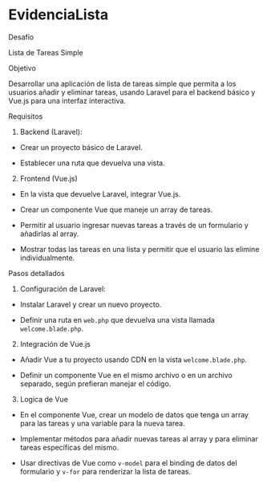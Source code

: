 # EvidenciaLista

Desafío

Lista de Tareas Simple

Objetivo

Desarrollar una aplicación de lista de tareas simple que permita a los usuarios añadir y eliminar tareas, usando Laravel para el backend básico y Vue.js para una interfaz interactiva.

Requisitos

1. Backend (Laravel):

- Crear un proyecto básico de Laravel.

- Establecer una ruta que devuelva una vista.

 

2. Frontend (Vue.js)

- En la vista que devuelve Laravel, integrar Vue.js.

- Crear un componente Vue que maneje un array de tareas.

- Permitir al usuario ingresar nuevas tareas a través de un formulario y añadirlas al array.

- Mostrar todas las tareas en una lista y permitir que el usuario las elimine individualmente.

Pasos detallados

 

1. Configuración de Laravel:

- Instalar Laravel y crear un nuevo proyecto.

- Definir una ruta en `web.php` que devuelva una vista llamada `welcome.blade.php`.

 

2. Integración de Vue.js

- Añadir Vue a tu proyecto usando CDN en la vista `welcome.blade.php`.

- Definir un componente Vue en el mismo archivo o en un archivo separado, según prefieran manejar el código.

 

3. Logica de Vue

- En el componente Vue, crear un modelo de datos que tenga un array para las tareas y una variable para la nueva tarea.

- Implementar métodos para añadir nuevas tareas al array y para eliminar tareas específicas del mismo.

- Usar directivas de Vue como `v-model` para el binding de datos del formulario y `v-for` para renderizar la lista de tareas.
